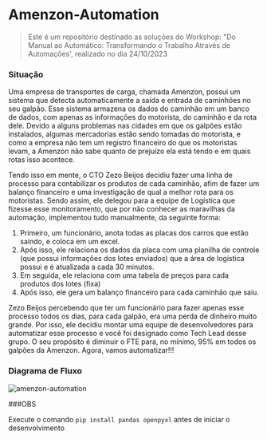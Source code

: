 # Amenzon-Automation

> Este é um repositório destinado as soluções do Workshop: "Do Manual ao Automático: Transformando o Trabalho Através de Automações', realizado no dia 24/10/2023


### Situação
Uma empresa de transportes de carga, chamada Amenzon, possui um sistema que detecta automaticamente a saída e entrada de caminhões no seu galpão. Esse sistema armazena os dados do caminhão em um banco de dados, com apenas as informações do motorista, do caminhão e da rota dele. Devido a alguns problemas nas cidades em que os galpões estão instalados, algumas mercadorias estão sendo tomadas do motorista, e como a empresa não tem um registro financeiro do que os motoristas levam, a Amenzon não sabe quanto de prejuízo ela está tendo e em quais rotas isso acontece.

Tendo isso em mente, o CTO Zezo Beijos decidiu fazer uma linha de processo para contabilizar os produtos de cada caminhão, afim de fazer um balanço financeiro e uma investigação de qual a melhor rota para os motoristas. Sendo assim, ele delegou para a equipe de Logística que fizesse esse monitoramento, que por não conhecer as maravilhas da automação, implementou tudo manualmente, da seguinte forma:

1. Primeiro, um funcionário, anota todas as placas dos carros que estão saindo, e coloca em um excel.
2. Após isso, ele relaciona os dados da placa com uma planilha de controle (que possui  informações dos lotes enviados) que a área de logística possui e é atualizada a cada 30 minutos.
3. Em seguida, ele relaciona com uma tabela de preços para cada produtos dos lotes (fixa)
4. Após isso,  ele gera um balanço financeiro para cada caminhão que saiu.

Zezo Beijos percebendo que ter um funcionário para fazer apenas esse processo todos os dias, para cada galpão, era uma perda de dinheiro muito grande. Por isso, ele decidiu montar uma equipe de desenvolvedores para automatizar esse processo e você foi designado como Tech Lead desse grupo. O seu propósito é diminuir o FTE para, no mínimo, 95% em todos os galpões da Amenzon. Agora, vamos automatizar!!!

### Diagrama de Fluxo
![amenzon-automation](https://github.com/AlefAdonis/Amenzon-Automation/assets/62490971/d8fe6922-0b07-495d-b253-a1faedfb4519)


###OBS

Execute o comando `pip install pandas openpyxl` antes de iniciar o desenvolvimento


